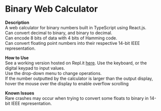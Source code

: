 # Binary Web Calculator
**Description**  
A web calculator for binary numbers built in TypeScript using React.js.  
Can convert decimal to binary, and binary to decimal.  
Can encode 8 bits of data with 4 bits of Hamming code.  
Can convert floating point numbers into their respective 14-bit IEEE representation.  

**How to Use**  
See a working version hosted on Repl.it <a href="https://cs2520-web-calc.wjmackinnon.repl.co/">here</a>.
Use the keyboard, or the digital keypad to input values.  
Use the drop-down menu to change operations.  
If the number outputted by the calculator is larger than the output display, hover the mouse over the display to enable overflow scrolling  

**Known Issues**  
Rare crashes may occur when trying to convert some floats to binary in 14-bit IEEE representation.
